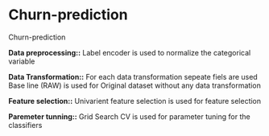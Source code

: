 # Churn-prediction
Churn-prediction

**Data preprocessing::**
Label encoder is used to normalize the categorical variable

**Data Transformation::**
For each data transformation sepeate fiels are used
Base line (RAW) is used for Original dataset without any data transformation

**Feature selection::**
Univarient feature selection is used for feature selection

**Paremeter tunning::**
Grid Search CV is used for parameter tuning for the classifiers

